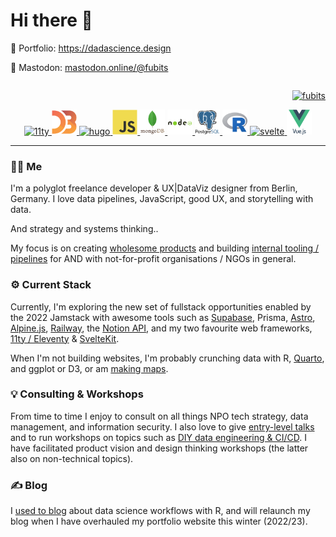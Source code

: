 <div align="left">
  <h1>Hi there 👋</h1>
  <p> 🔗 Portfolio: <a href="https://dadascience.design">https://dadascience.design</a>
  </p>
  <p>🐘 Mastodon: <a rel="me" href="https://mastodon.online/@fubits">mastodon.online/@fubits</a></p>
  <p style="float: right;">
    <a href="https://twitter.com/fubits" target="blank">
      <img src="https://img.shields.io/twitter/follow/fubits?logo=twitter&style=for-the-badge" alt="fubits" /></a>
  </p>
  <p align="center" style="clear: both;">
    <a href="https://www.11ty.dev/" target="_blank" rel="noreferrer">
      <img src="https://gist.githubusercontent.com/vivek32ta/c7f7bf583c1fb1c58d89301ea40f37fd/raw/f4c85cce5790758286b8f155ef9a177710b995df/11ty.svg" alt="11ty" width="40" height="40" />
    </a>
    <a href="https://d3js.org/" target="_blank" rel="noreferrer">
      <img src="https://raw.githubusercontent.com/devicons/devicon/master/icons/d3js/d3js-original.svg" alt="d3js" width="40" height="40" />
    </a>
    <a href="https://gohugo.io/" target="_blank" rel="noreferrer">
      <img src="https://api.iconify.design/logos-hugo.svg" alt="hugo" width="40" height="40" />
    </a>
    <a href="https://developer.mozilla.org/en-US/docs/Web/JavaScript" target="_blank" rel="noreferrer">
      <img src="https://raw.githubusercontent.com/devicons/devicon/master/icons/javascript/javascript-original.svg" alt="javascript" width="40" height="40" />
    </a>
    <a href="https://www.mongodb.com/" target="_blank" rel="noreferrer">
      <img src="https://raw.githubusercontent.com/devicons/devicon/master/icons/mongodb/mongodb-original-wordmark.svg" alt="mongodb" width="40" height="40" />
    </a>
    <a href="https://nodejs.org" target="_blank" rel="noreferrer">
      <img src="https://raw.githubusercontent.com/devicons/devicon/master/icons/nodejs/nodejs-original-wordmark.svg" alt="nodejs" width="40" height="40" />
    </a>
    <a href="https://www.postgresql.org" target="_blank" rel="noreferrer">
      <img src="https://raw.githubusercontent.com/devicons/devicon/master/icons/postgresql/postgresql-original-wordmark.svg" alt="postgresql" width="40" height="40" />
    </a>
    <a href="https://www.r-project.org/" target="_blank" rel="noreferrer">
      <img src="https://raw.githubusercontent.com/devicons/devicon/master/icons/r/r-original.svg" alt="R" width="40" height="40" />
    </a>
    <a href="https://svelte.dev" target="_blank" rel="noreferrer">
      <img src="https://upload.wikimedia.org/wikipedia/commons/1/1b/Svelte_Logo.svg" alt="svelte" width="40" height="40" />
    </a>
    <a href="https://vuejs.org/" target="_blank" rel="noreferrer">
      <img src="https://raw.githubusercontent.com/devicons/devicon/master/icons/vuejs/vuejs-original-wordmark.svg" alt="vuejs" width="40" height="40" />
    </a>
  </p>
<hr />
  <h3>🧑‍💻 Me</h3>
  <p> I'm a polyglot freelance developer & UX|DataViz designer from Berlin, Germany. I love data pipelines, JavaScript, good UX, and storytelling with data.</p>
  <p>And strategy and systems thinking..</p>
  <p> My focus is on creating <a href="https://chemicalweapons.gppi.net/" target="_blank">wholesome products</a> and building <a href="https://dadascience.design/talks/data-engineering-gas/2020-correlcon-data-engineering.html#1" target="_blank">internal tooling / pipelines</a> for AND with not-for-profit organisations / NGOs in general. </p>
  <h3>⚙️ Current Stack</h3>
  <p> Currently, I'm exploring the new set of fullstack opportunities enabled by the 2022 Jamstack with awesome tools such as <a href="https://github.com/fubits1/sveltekit-supabase-endpoint" target="_blank">Supabase</a>, Prisma, <a href="https://github.com/fubits1/astro-svelte-example" target="_blank">Astro</a>, <a href="https://github.com/fubits1/alpinejs-expo" target="_blank">Alpine.js</a>, <a href="https://railway.app/" target="_blank">Railway</a>, the <a href="https://github.com/fubits1/notion-export-demo" target="_blank">Notion API</a>, and my two favourite web frameworks, <a href="https://github.com/fubits1/11ty-notion-api" target="_blank">11ty / Eleventy</a> & <a href="https://afrozensus.de/" target="_blank">SvelteKit</a>. </p>
  <p> When I'm not building websites, I'm probably crunching data with R, <a href="https://github.com/fubits1/r-quarto-basics" target="_blank">Quarto</a>, and ggplot or D3, or am <a href="https://dadascience.design" target="_blank">making maps</a>. </p>
  <h3>💡 Consulting & Workshops</h3>
  <p> From time to time I enjoy to consult on all things NPO tech strategy, data management, and information security. I also love to give <a href="https://dadascience.design/talks/" target="_blank">entry-level talks</a> and to run workshops on topics such as <a href="https://github.com/fubits1/rstats-etl-pipeline-101" target="_blank">DIY data engineering & CI/CD</a>. I have facilitated product vision and design thinking workshops (the latter also on non-technical topics).</p>
  <h3>✍️ Blog</h3>
  <p> I <a href="https://dadascience.design/post/" target="_blank">used to blog</a> about data science workflows with R, and will relaunch my blog when I have overhauled my portfolio website this winter (2022/23). </p>
</div>
<!--
**fubits1/fubits1** is a ✨ _special_ ✨ repository because its `README.md` (this file) appears on your GitHub profile.

Here are some ideas to get you started:

- 🔭 I’m currently working on ...
- 🌱 I’m currently learning ...
- 👯 I’m looking to collaborate on ...
- 💬 Ask me about ...
- 📫 How to reach me: ...
- 😄 Pronouns: ...
  -->
